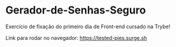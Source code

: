 # Gerador-de-Senhas-Seguro
Exercício de fixação do primeiro dia de Front-end cursado na Trybe!

Link para rodar no navegador: https://tested-pies.surge.sh
